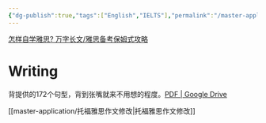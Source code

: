 ```yaml
---
{"dg-publish":true,"tags":["English","IELTS"],"permalink":"/master-application/IELTS/","dgPassFrontmatter":true,"created":"2023-04-22T14:41:07.014+08:00","updated":"2023-05-11T09:21:51.194+08:00"}
---
```



[怎样自学雅思? 万字长文/雅思备考保姆式攻略](https://zhuanlan.zhihu.com/p/478502122)


# Writing

背提供的172个句型，背到张嘴就来不用想的程度。[PDF | Google Drive](https://drive.google.com/file/d/1EV0a8IYeZdxboEottAkAUcLs2f4UgByz/view)



[[master-application/托福雅思作文修改\|托福雅思作文修改]]



